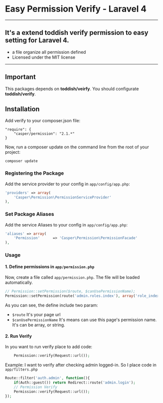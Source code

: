 # Easy Permission Verify - Laravel 4 

---
It's a extend toddish verify permission to easy setting for Laravel 4.
---

* a file organize all permission defined
* Licensed under the MIT license

---

## Important

This packages depends on **toddish/veirfy**. You should configurate **toddish/verify**.

## Installation


Add verify to your composer.json file:

```
"require": {
	"casper/permission": "2.1.*"
}
```

Now, run a composer update on the command line from the root of your project:

    composer update

### Registering the Package

Add the service provider to your config in ``app/config/app.php``:

```php
'providers' => array(
	'Casper\Permission\PermissionServiceProvider'
),
```

### Set Package Aliases

Add the service Aliases to your config in ``app/config/app.php``:

```php
'aliases' => array(
	'Permission'      => 'Casper\Permission\PermissionFacade'
),
```

### Usage
#### 1. Define permissions in `app/permission.php`
Now, create a file called `app/permission.php`. The file will be loaded automatically.



```php
// Permission::setPermission($route, $canUsePermissionName);
Permission::setPermission(route('admin.roles.index'), array('role_index', 'role_all'));
```

As you can see, the define include two param:

* `$route` It's your page url
* `$canUsePermissionName` It's means can use this page's permission name. It's can be array, or string.

#### 2. Run Verify
In you want to run verify place to add code:
```php
	Permission::verify(Request::url());
```
Example: 
I want to verify after checking admin logged-in. So I place code in `app/filters.php`
```php
Route::filter('auth.admin', function(){
	if(Auth::guest()) return Redirect::route('admin.login');
	// Permission Verify
	Permission::verify(Request::url());
});
```



